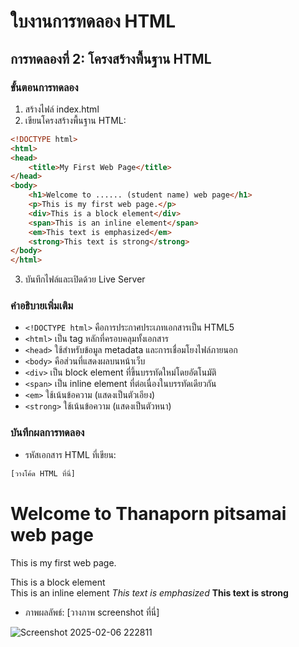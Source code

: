 # ใบงานการทดลอง HTML
## การทดลองที่ 2: โครงสร้างพื้นฐาน HTML
### ขั้นตอนการทดลอง
1. สร้างไฟล์ index.html
2. เขียนโครงสร้างพื้นฐาน HTML:
```html
<!DOCTYPE html>
<html>
<head>
    <title>My First Web Page</title>
</head>
<body>
    <h1>Welcome to ...... (student name) web page</h1>
    <p>This is my first web page.</p>
    <div>This is a block element</div>
    <span>This is an inline element</span>
    <em>This text is emphasized</em>
    <strong>This text is strong</strong>    
</body>
</html>
```
3. บันทึกไฟล์และเปิดด้วย Live Server


### คำอธิบายเพิ่มเติม
- `<!DOCTYPE html>` คือการประกาศประเภทเอกสารเป็น HTML5
- `<html>` เป็น tag หลักที่ครอบคลุมทั้งเอกสาร
- `<head>` ใช้สำหรับข้อมูล metadata และการเชื่อมโยงไฟล์ภายนอก
- `<body>` คือส่วนที่แสดงผลบนหน้าเว็บ
- `<div>` เป็น block element ที่ขึ้นบรรทัดใหม่โดยอัตโนมัติ
- `<span>` เป็น inline element ที่ต่อเนื่องในบรรทัดเดียวกัน
- `<em>` ใช้เน้นข้อความ (แสดงเป็นตัวเอียง)
- `<strong>` ใช้เน้นข้อความ (แสดงเป็นตัวหนา)

### บันทึกผลการทดลอง
- รหัสเอกสาร HTML ที่เขียน:
```html
[วางโค้ด HTML ที่นี่]
```
<!DOCTYPE html>
<html>
<head>
    <title>My First Web Page</title>
</head>
<body>
    <h1>Welcome to Thanaporn pitsamai web page</h1>
    <p>This is my first web page.</p>
    <div>This is a block element</div>
    <span>This is an inline element</span>
    <em>This text is emphasized</em>
    <strong>This text is strong</strong>    
</body>
</html>

- ภาพผลลัพธ์:
[วางภาพ screenshot ที่นี่]

![Screenshot 2025-02-06 222811](https://github.com/user-attachments/assets/88142b9a-3dc7-4798-9eaf-7ece74b5c4f2)


